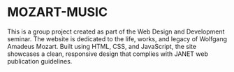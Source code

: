 # MOZART-MUSIC
This is a group project created as part of the Web Design and Development seminar. The website is dedicated to the life, works, and legacy of Wolfgang Amadeus Mozart. Built using HTML, CSS, and JavaScript, the site showcases a clean, responsive design that complies with JANET web publication guidelines.
